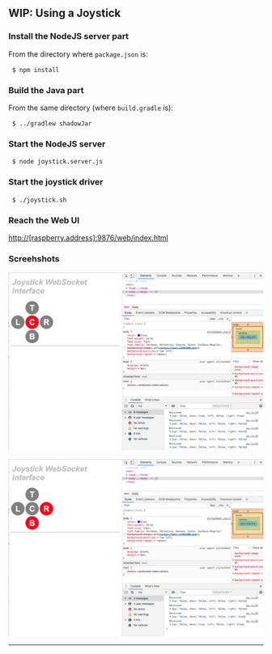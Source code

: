 ## WIP: Using a Joystick

### Install the NodeJS server part
From the directory where `package.json` is:
```
 $ npm install
```

### Build the Java part
From the same directory (where `build.gradle` is):
```
 $ ../gradlew shadowJar
```

### Start the NodeJS server
```
 $ node joystick.server.js
```

### Start the joystick driver
```
 $ ./joystick.sh
```

### Reach the Web UI
<http://[raspberry.address]:9876/web/index.html>


### Screehshots
![Center](./docimg/01.png)

![Bottom Right](./docimg/02.png)

---

